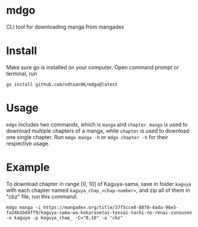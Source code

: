 # mdgo
CLI tool for downloading manga from mangadex

# Install
Make sure go is installed on your computer. Open command prompt or terminal, run
```
go install github.com/ndtoan96/mdgo@latest
```

# Usage
`mdgo` includes two commands, which is `manga` and `chapter`. `manga` is used to download multiple chapters of a manga, while `chapter` is used to download one single chapter.
Run `mdgo manga -h` or `mdgo chapter -h` for their respective usage.

# Example
To download chapter in range [0, 10] of Kaguya-sama, save in folder `kaguya` with each chapter named `kaguya_chap_<chap-number>`, and zip all of them in "cbz" file, run this command:
```
mdgo manga -i https://mangadex.org/title/37f5cce0-8070-4ada-96e5-fa24b1bd4ff9/kaguya-sama-wa-kokurasetai-tensai-tachi-no-renai-zunousen -o kaguya -p kaguya_chap_ -C="0,10" -a "cbz"
```
